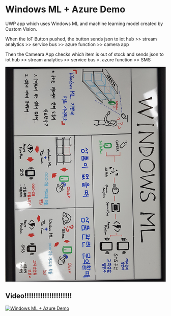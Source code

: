 # Windows ML + Azure Demo
UWP app which uses Windows ML and machine learning model created by Custom Vision.

When the IoT Button pushed, the button sends json to iot hub >> stream analytics >> service bus >> azure function >> camera app

Then the Cameara App checks which item is out of stock and sends json to iot hub >> stream analytics >> service bus >. azure function >> SMS


![Windows ML](https://raw.githubusercontent.com/pwcasdf/resources/master/WindowsML_IoTButton/WindowsML_IoTButton.jpg)

      

## Video!!!!!!!!!!!!!!!!!!!!!
[![Windows ML + Azure Demo](https://img.youtube.com/vi/mfyqQlr8eTI/0.jpg)](https://www.youtube.com/watch?v=mfyqQlr8eTI)
